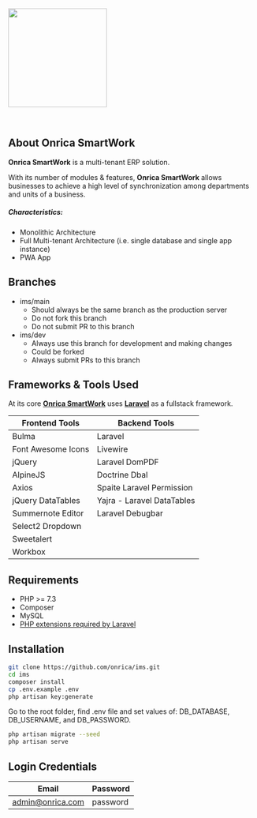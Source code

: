 <br/>

<p>
	<img src="https://onricatech.com/img/logo.png" width="200" />
</p>

<br/>

## About Onrica SmartWork

**Onrica SmartWork** is a multi-tenant ERP solution.

With its number of modules & features, **Onrica SmartWork** allows businesses to achieve a high level of synchronization among departments and units of a business.

##### Characteristics:

-   Monolithic Architecture
-   Full Multi-tenant Architecture (i.e. single database and single app instance)
-   PWA App

## Branches

-   ims/main
    -   Should always be the same branch as the production server
    -   Do not fork this branch
    -   Do not submit PR to this branch
-   ims/dev
    -   Always use this branch for development and making changes
    -   Could be forked
    -   Always submit PRs to this branch

## Frameworks & Tools Used

At its core [**Onrica SmartWork**](https://onricatech.com/products/smartwork) uses [**Laravel**](https://laravel.com) as a fullstack framework.

| Frontend Tools     | Backend Tools              |
| ------------------ | -------------------------- |
| Bulma              | Laravel                    |
| Font Awesome Icons | Livewire                   |
| jQuery             | Laravel DomPDF             |
| AlpineJS           | Doctrine Dbal              |
| Axios              | Spaite Laravel Permission  |
| jQuery DataTables  | Yajra - Laravel DataTables |
| Summernote Editor  | Laravel Debugbar           |
| Select2 Dropdown   |                            |
| Sweetalert         |                            |
| Workbox            |                            |

## Requirements

-   PHP >= 7.3
-   Composer
-   MySQL
-   [PHP extensions required by Laravel](https://laravel.com/docs/8.x/deployment#server-requirements "PHP extensions required by Laravel")

## Installation

```bash
git clone https://github.com/onrica/ims.git
cd ims
composer install
cp .env.example .env
php artisan key:generate
```

Go to the root folder, find .env file and set values of: DB_DATABASE, DB_USERNAME, and DB_PASSWORD.

```bash
php artisan migrate --seed
php artisan serve
```

## Login Credentials

| Email            | Password |
| ---------------- | -------- |
| admin@onrica.com | password |
